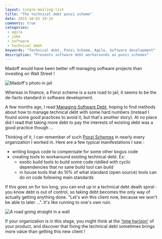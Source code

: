 ```yaml
---
layout: single-mailing-list
title: "The technical debt ponzi scheme"
date: 2015-10-01 19:34
comments: true
categories:
 - agile
 - joke
 - software
 - technical debt
keywords: "Technical debt, Ponzi Scheme, Agile, Software development"
description: "Presents software debt workarounds as ponzi schemes"
---
```

Madoff would have been better off managing software projects than investing on Wall Street !

![Madoff's photo in jail]({{site.url}}{{site.baseurl}}/imgs/2015-10-01-the-technical-debt-ponzi-scheme/bernie.jpg)

Whereas in finance, a Ponzi scheme is a sure road to jail, it seems to be the de-facto standard in software development.

A few months ago, I read [Managing Software Debt](http://www.amazon.com/Managing-Software-Debt-Inevitable-Development/dp/0321554132/ref=sr_1_2?tag=pbourgau-20&amp;ie=UTF8&qid=1443728175&sr=8-2&keywords=managing+technical+debt), hoping to find methods about how to manage technical debt with some hard numbers (instead I found some good practices to avoid it, but that's another story). At no place did I read that taking more debt to pay the interests of existing debt was a good practice though ...

Thinking of it, I can remember of such [Ponzi Schemes](https://en.wikipedia.org/wiki/Ponzi_scheme) in nearly every organization I worked in. Here are a few typical manifestations I saw :

- writing bogus code to compensate for some other bogus code
- creating tools to workaround existing technical debt. Ex:
   - exotic build tools to build some code riddled with cyclic dependencies that no sane build tool can build
   - in house tools that do 10% of what standard (open source) tools can do on code following main standards

If this goes on for too long, you can end up in a technical debt death spiral : you know debt is out of control, so taking debt becomes the only way of actually getting anything done. "Let's win this client now, because we won't be able to later ...". It's like running to one's own ruin.

![A road going straight in a wall]({{site.url}}{{site.baseurl}}/imgs/2015-10-01-the-technical-debt-ponzi-scheme/road-wall.jpg)

If your organization is in this stage, you might think at the ['time horizon'](/a-plan-for-technical-debt-lean-software-development-part-7/) of your product, and discover that fixing the technical debt sometimes brings more value than getting this new client !
